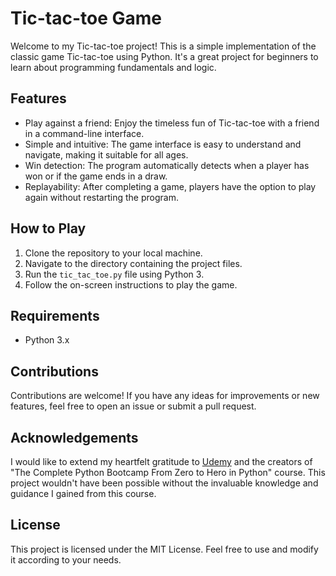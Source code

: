 # Tic-tac-toe Game

Welcome to my Tic-tac-toe project! This is a simple implementation of the classic game Tic-tac-toe using Python. It's a great project for beginners to learn about programming fundamentals and logic.

## Features

- Play against a friend: Enjoy the timeless fun of Tic-tac-toe with a friend in a command-line interface.
- Simple and intuitive: The game interface is easy to understand and navigate, making it suitable for all ages.
- Win detection: The program automatically detects when a player has won or if the game ends in a draw.
- Replayability: After completing a game, players have the option to play again without restarting the program.

## How to Play

1. Clone the repository to your local machine.
2. Navigate to the directory containing the project files.
3. Run the `tic_tac_toe.py` file using Python 3.
4. Follow the on-screen instructions to play the game.

## Requirements

- Python 3.x

## Contributions

Contributions are welcome! If you have any ideas for improvements or new features, feel free to open an issue or submit a pull request.

## Acknowledgements

I would like to extend my heartfelt gratitude to [Udemy](https://www.udemy.com/course/complete-python-bootcamp) and the creators of "The Complete Python Bootcamp From Zero to Hero in Python" course. This project wouldn't have been possible without the invaluable knowledge and guidance I gained from this course.

## License

This project is licensed under the MIT License. Feel free to use and modify it according to your needs.
